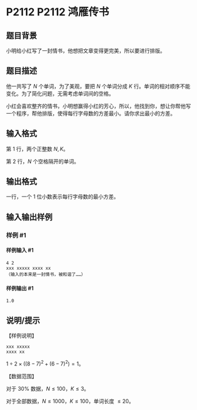 # P2112 P2112 鸿雁传书

## 题目背景

小明给小红写了一封情书，他想把文章变得更完美，所以要进行排版。

## 题目描述

他一共写了 $N$ 个单词，为了美观，要把 $N$ 个单词分成 $K$ 行。单词的相对顺序不能变化。为了简化问题，无需考虑单词间的空格。

小红会喜欢整齐的情书，小明想赢得小红的芳心，所以，他找到你，想让你帮他写一个程序，帮他排版，使得每行字母数的方差最小。请你求出最小的方差。


## 输入格式


第 $1$ 行，两个正整数 $N,K$。

第 $2$ 行，$N$ 个空格隔开的单词。

## 输出格式

一行，一个 $1$ 位小数表示每行字母数的最小方差。

## 输入输出样例

### 样例 #1

#### 样例输入 #1

```
4 2
xxx xxxxx xxxx xx
（输入的本来是一封情书，被和谐了……）
```

#### 样例输出 #1

```
1.0
```

## 说明/提示

【样例说明】

```plain
xxx xxxxx
xxxx xx
```

$1 \div 2 \times ((8-7)^2+(6-7)^2) = 1$。

【数据范围】

对于 $30\%$ 数据，$N \leq 100$，$K \leq 3$。

对于全部数据，$N \leq 1000$，$K \leq 100$，单词长度 $\leq 20$。
